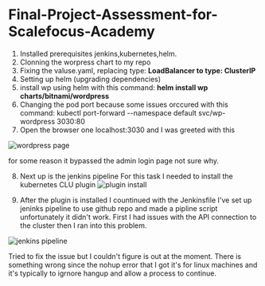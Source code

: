# Final-Project-Assessment-for-Scalefocus-Academy
1. Installed prerequisites jenkins,kubernetes,helm.
2. Clonning the worpress chart to my repo
3. Fixing the valuse.yaml, replacing type: **LoadBalancer to type: ClusterIP**
4. Setting up helm (upgrading dependencies)
5. install wp using helm with this command: 
 **helm install wp charts/bitnami/wordpress**
6. Changing the pod port because some issues orccured with this command:
kubectl port-forward --namespace default svc/wp-wordpress 3030:80
7. Open the browser one localhost:3030 and I was greeted with this 

![wordpress page](https://github.com/DekoTheKing/Final-Project-Assessment-for-Scalefocus-Academy/assets/101192308/944456cf-101f-44e5-91d1-3569e05fab9c)

for some reason it bypassed the admin login page not sure why.

8. Next up is the jenkins pipeline 
For this task I needed to install the kubernetes CLU plugin
![plugin install](https://github.com/DekoTheKing/Final-Project-Assessment-for-Scalefocus-Academy/assets/101192308/b89969a5-6c0c-48a8-890f-77f8f717a403)

9. After the plugin is installed I countinued with the Jenkinsfile
I've set up jeninks pipeline to use github repo and made a pipline script unfortunately it didn't work. First I had issues with the API connection to the cluster then I ran into this problem.

![jenkins pipeline](https://github.com/DekoTheKing/Final-Project-Assessment-for-Scalefocus-Academy/assets/101192308/009242fc-d89b-48a2-9f37-8c8393d143e9)

Tried to fix the issue but I couldn't figure is out at the moment. There is something wrong since the nohup error that I got it's for linux machines and it's typically to igrnore hangup and allow a process to continue.
